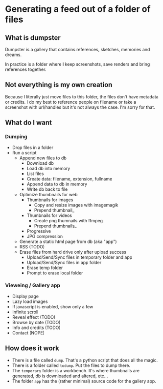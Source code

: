 # Generating a feed out of a folder of files

## What is dumpster

Dumpster is a gallery that contains references, sketches, memories and dreams.

In practice is a folder where I keep screenshots, save renders and bring references together.

## Not everything is my own creation

Because I literally just move files to this folder, the files don't have metadata or credits. I do my best to reference people on filename or take a screenshot with url/handles but it's not always the case. I'm sorry for that.

## What do I want

### Dumping

- Drop files in a folder
- Run a script
	- Append new files to db
		- Download db
		- Load db into memory
		- List files
		- Create data: filename, extension, fullname
		- Append data to db in memory
		- Write db back to file
	- Optimize thumbnails for web
		- Thumbnails for images
			- Copy and resize images with imagemagik
			- Prepend thumbnail_
		- Thumbnails for videos
			- Create png thumnails with ffmpeg
			- Prepend thumbnails_
		- Progressive
		- JPG compression
	- Generate a static html page from db (aka "app")
	- RSS (TODO)
	- Erase files from hard drive only after upload success
		- Upload/Send/Sync files in temporary folder and app
		- Upload/Send/Sync files in app folder
		- Erase temp folder
		- Prompt to erase local folder


### Vieweing / Gallery app

- Display page
- Lazy load images
- If javascript is enabled, show only a few
- Infinite scroll
- Reveal effect (TODO)
- Browse by date (TODO)
- Info and credits (TODO)
- Contact (NOPE)


## How does it work

- There is a file called `dump`. That's a python script that does all the magic.
- There is a folder called `todump`. Put the files to dump there.
- The `temporary` folder is a workbench. It's where thumbnails are generated, db is downloaded and altered, etc...
- The folder `app` has the (rather minimal) source code for the gallery app.
